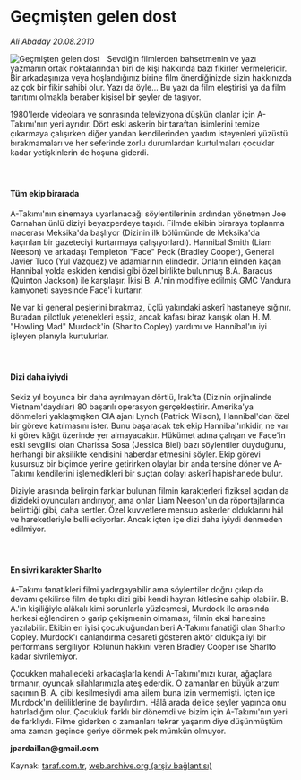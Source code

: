 # Geçmişten gelen dost

*Ali Abaday 20.08.2010*

<div class="yazi"><img align="left" alt="Geçmişten gelen dost" border="0" src="http://www.taraf.com.tr/fotoraflar/makaleler/gecmisten-gelen-dost_1657_orijinal.jpg" style="border-right-width:10px; border-color:#FFFFFF"/><p>Sevdiğin filmlerden bahsetmenin ve yazı yazmanın ortak noktalarından biri de kişi hakkında bazı fikirler vermeleridir. Bir arkadaşınıza veya hoşlandığınız birine film önerdiğinizde sizin hakkınızda az çok bir fikir sahibi olur. Yazı da öyle... Bu yazı da film eleştirisi ya da film tanıtımı olmakla beraber kişisel bir şeyler de taşıyor.</p>
<p>1980'lerde videolara ve sonrasında televizyona düşkün olanlar için A-Takımı'nın yeri ayrıdır. Dört eski askerin bir taraftan isimlerini temize çıkarmaya çalışırken diğer yandan kendilerinden yardım isteyenleri yüzüstü bırakmamaları ve her seferinde zorlu durumlardan kurtulmaları çocuklar kadar yetişkinlerin de hoşuna giderdi.</p>
<h4> </h4>
<h4>Tüm ekip birarada</h4>
<p>A-Takımı'nın sinemaya uyarlanacağı söylentilerinin ardından yönetmen Joe Carnahan ünlü diziyi beyazperdeye taşıdı. Filmde ekibin biraraya toplanma macerası Meksika'da başlıyor (Dizinin ilk bölümünde de Meksika'da kaçırılan bir gazeteciyi kurtarmaya çalışıyorlardı). Hannibal Smith (Liam Neeson) ve arkadaşı Templeton "Face" Peck (Bradley Cooper), General Javier Tuco (Yul Vazquez) ve adamlarının elindedir. Onların elinden kaçan Hannibal yolda eskiden kendisi gibi özel birlikte bulunmuş B.A. Baracus (Quinton Jackson) ile karşılaşır. İkisi B. A.'nin modifiye edilmiş GMC Vandura kamyoneti sayesinde Face'i kurtarır.</p>
<p>Ne var ki general peşlerini bırakmaz, üçlü yakındaki askerî hastaneye sığınır. Buradan pilotluk yetenekleri eşsiz, ancak kafası biraz karışık olan H. M. "Howling Mad" Murdock'in (Sharlto Copley) yardımı ve Hannibal'ın iyi işleyen planıyla kurtulurlar.</p>
<h4> </h4>
<h4>Dizi daha iyiydi</h4>
<p>Sekiz yıl boyunca bir daha ayrılmayan dörtlü, Irak'ta (Dizinin orjinalinde Vietnam'daydılar) 80 başarılı operasyon gerçekleştirir. Amerika'ya dönmeleri yaklaşmışken CIA ajanı Lynch (Patrick Wilson), Hannibal'dan özel bir göreve katılmasını ister. Bunu başaracak tek ekip Hannibal'ınkidir, ne var ki görev kâğıt üzerinde yer almayacaktır. Hükümet adına çalışan ve Face'in eski sevgilisi olan Charissa Sosa (Jessica Biel) bazı söylentiler duyduğunu, herhangi bir aksilikte kendisini haberdar etmesini söyler. Ekip görevi kusursuz bir biçimde yerine getirirken olaylar bir anda tersine döner ve A-Takımı kendilerini işlemedikleri bir suçtan dolayı askerî hapishanede bulur.</p>
<p>Diziyle arasında belirgin farklar bulunan filmin karakterleri fiziksel açıdan da dizideki oyuncuları andırıyor, ama onlar Liam Neeson'un da röportajlarında belirttiği gibi, daha sertler. Özel kuvvetlere mensup askerler olduklarını hâl ve hareketleriyle belli ediyorlar. Ancak içten içe dizi daha iyiydi denmeden edilmiyor.</p>
<h4> </h4>
<h4>En sivri karakter Sharlto</h4>
<p>A-Takımı fanatikleri filmi yadırgayabilir ama söylentiler doğru çıkıp da devamı çekilirse film de tıpkı dizi gibi kendi hayran kitlesine sahip olabilir. B. A.'in kişiliğiyle alâkalı kimi sorunlarla yüzleşmesi, Murdock ile arasında herkesi eğlendiren o garip çekişmenin olmaması, filmin eksi hanesine yazılabilir. Ekibin en iyisi çocukluğundan beri A-Takımı fanatiği olan Sharlto Copley. Murdock'ı canlandırma cesareti gösteren aktör oldukça iyi bir performans sergiliyor. Rolünün hakkını veren Bradley Cooper ise Sharlto kadar sivrilemiyor.</p>
<p>Çocukken mahalledeki arkadaşlarla kendi A-Takımı'mızı kurar, ağaçlara tırmanır, oyuncak silahlarımızla ateş ederdik. O zamanlar en büyük arzum saçımın B. A. gibi kesilmesiydi ama ailem buna izin vermemişti. İçten içe Murdock'ın deliliklerine de bayılırdım. Hâlâ arada delice şeyler yapınca onu hatırladığım olur. Çocukluk farklı bir dönemdi ve bizim için A-Takımı'nın yeri de farklıydı. Filme giderken o zamanları tekrar yaşarım diye düşünmüştüm ama zaman geçince geriye dönmek pek mümkün olmuyor.</p><b>
<p>jpardaillan@gmail.com</p></b></div>

Kaynak: [taraf.com.tr](http://www.taraf.com.tr:80/ali-abaday/makale-gecmisten-gelen-dost.htm), [web.archive.org (arşiv bağlantısı)](http://web.archive.org/web/20100822002057/http://www.taraf.com.tr:80/ali-abaday/makale-gecmisten-gelen-dost.htm)
